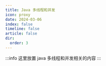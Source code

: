 ```yaml
---
title: Java 多线程和并发
icon: proxy
date: 2024-03-06
index: false
timeline: false
article: false
dir:
  order: 3
---
```

:::info
这里放置 java 多线程和并发相关的内容
:::

<AutoCatalog />
